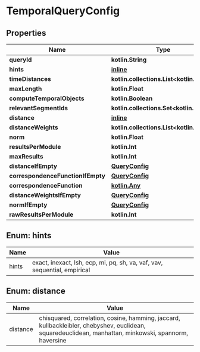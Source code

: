 
# TemporalQueryConfig

## Properties
Name | Type | Description | Notes
------------ | ------------- | ------------- | -------------
**queryId** | **kotlin.String** |  |  [optional]
**hints** | [**inline**](#kotlin.collections.Set&lt;Hints&gt;) |  |  [optional]
**timeDistances** | **kotlin.collections.List&lt;kotlin.Float&gt;** |  |  [optional]
**maxLength** | **kotlin.Float** |  |  [optional]
**computeTemporalObjects** | **kotlin.Boolean** |  |  [optional]
**relevantSegmentIds** | **kotlin.collections.Set&lt;kotlin.String&gt;** |  |  [optional]
**distance** | [**inline**](#Distance) |  |  [optional]
**distanceWeights** | **kotlin.collections.List&lt;kotlin.Float&gt;** |  |  [optional]
**norm** | **kotlin.Float** |  |  [optional]
**resultsPerModule** | **kotlin.Int** |  |  [optional]
**maxResults** | **kotlin.Int** |  |  [optional]
**distanceIfEmpty** | [**QueryConfig**](QueryConfig.md) |  |  [optional]
**correspondenceFunctionIfEmpty** | [**QueryConfig**](QueryConfig.md) |  |  [optional]
**correspondenceFunction** | [**kotlin.Any**](.md) |  |  [optional]
**distanceWeightsIfEmpty** | [**QueryConfig**](QueryConfig.md) |  |  [optional]
**normIfEmpty** | [**QueryConfig**](QueryConfig.md) |  |  [optional]
**rawResultsPerModule** | **kotlin.Int** |  |  [optional]


<a name="kotlin.collections.Set<Hints>"></a>
## Enum: hints
Name | Value
---- | -----
hints | exact, inexact, lsh, ecp, mi, pq, sh, va, vaf, vav, sequential, empirical


<a name="Distance"></a>
## Enum: distance
Name | Value
---- | -----
distance | chisquared, correlation, cosine, hamming, jaccard, kullbackleibler, chebyshev, euclidean, squaredeuclidean, manhattan, minkowski, spannorm, haversine




